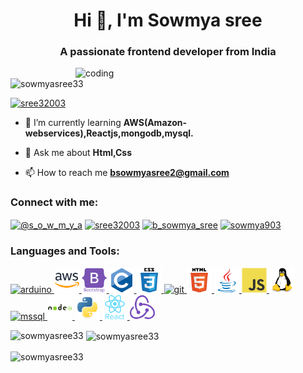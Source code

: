 <h1 align="center">Hi 👋, I'm Sowmya sree</h1>
<h3 align="center">A passionate frontend developer from India</h3>
<img align="right" alt="coding" width="400" src="https://i.gifer.com/fetch/w300-preview/a0/a045f53ad7bf3442d399d60ecc9a6649.gif">
<p align="left"> <img src="https://komarev.com/ghpvc/?username=sowmyasree33&label=Profile%20views&color=0e75b6&style=flat" alt="sowmyasree33" /> </p>

<p align="left"> <a href="https://twitter.com/sree32003" target="blank"><img src="https://img.shields.io/twitter/follow/sree32003?logo=twitter&style=for-the-badge" alt="sree32003" /></a> </p>

- 🌱 I’m currently learning **AWS(Amazon-webservices),Reactjs,mongodb,mysql.**

- 💬 Ask me about **Html,Css**

- 📫 How to reach me **bsowmyasree2@gmail.com**

<h3 align="left">Connect with me:</h3>
<p align="left">
<a href="https://codepen.io/@s_o_w_m_y_a" target="blank"><img align="center" src="https://raw.githubusercontent.com/rahuldkjain/github-profile-readme-generator/master/src/images/icons/Social/codepen.svg" alt="@s_o_w_m_y_a" height="30" width="40" /></a>
<a href="https://twitter.com/sree32003" target="blank"><img align="center" src="https://raw.githubusercontent.com/rahuldkjain/github-profile-readme-generator/master/src/images/icons/Social/twitter.svg" alt="sree32003" height="30" width="40" /></a>
<a href="https://www.hackerrank.com/b_sowmya_sree" target="blank"><img align="center" src="https://raw.githubusercontent.com/rahuldkjain/github-profile-readme-generator/master/src/images/icons/Social/hackerrank.svg" alt="b_sowmya_sree" height="30" width="40" /></a>
<a href="https://www.leetcode.com/sowmya903" target="blank"><img align="center" src="https://raw.githubusercontent.com/rahuldkjain/github-profile-readme-generator/master/src/images/icons/Social/leet-code.svg" alt="sowmya903" height="30" width="40" /></a>
</p>

<h3 align="left">Languages and Tools:</h3>
<p align="left"> <a href="https://www.arduino.cc/" target="_blank" rel="noreferrer"> <img src="https://cdn.worldvectorlogo.com/logos/arduino-1.svg" alt="arduino" width="40" height="40"/> </a> <a href="https://aws.amazon.com" target="_blank" rel="noreferrer"> <img src="https://raw.githubusercontent.com/devicons/devicon/master/icons/amazonwebservices/amazonwebservices-original-wordmark.svg" alt="aws" width="40" height="40"/> </a> <a href="https://getbootstrap.com" target="_blank" rel="noreferrer"> <img src="https://raw.githubusercontent.com/devicons/devicon/master/icons/bootstrap/bootstrap-plain-wordmark.svg" alt="bootstrap" width="40" height="40"/> </a> <a href="https://www.cprogramming.com/" target="_blank" rel="noreferrer"> <img src="https://raw.githubusercontent.com/devicons/devicon/master/icons/c/c-original.svg" alt="c" width="40" height="40"/> </a> <a href="https://www.w3schools.com/css/" target="_blank" rel="noreferrer"> <img src="https://raw.githubusercontent.com/devicons/devicon/master/icons/css3/css3-original-wordmark.svg" alt="css3" width="40" height="40"/> </a> <a href="https://git-scm.com/" target="_blank" rel="noreferrer"> <img src="https://www.vectorlogo.zone/logos/git-scm/git-scm-icon.svg" alt="git" width="40" height="40"/> </a> <a href="https://www.w3.org/html/" target="_blank" rel="noreferrer"> <img src="https://raw.githubusercontent.com/devicons/devicon/master/icons/html5/html5-original-wordmark.svg" alt="html5" width="40" height="40"/> </a> <a href="https://www.java.com" target="_blank" rel="noreferrer"> <img src="https://raw.githubusercontent.com/devicons/devicon/master/icons/java/java-original.svg" alt="java" width="40" height="40"/> </a> <a href="https://developer.mozilla.org/en-US/docs/Web/JavaScript" target="_blank" rel="noreferrer"> <img src="https://raw.githubusercontent.com/devicons/devicon/master/icons/javascript/javascript-original.svg" alt="javascript" width="40" height="40"/> </a> <a href="https://www.linux.org/" target="_blank" rel="noreferrer"> <img src="https://raw.githubusercontent.com/devicons/devicon/master/icons/linux/linux-original.svg" alt="linux" width="40" height="40"/> </a> <a href="https://www.microsoft.com/en-us/sql-server" target="_blank" rel="noreferrer"> <img src="https://www.svgrepo.com/show/303229/microsoft-sql-server-logo.svg" alt="mssql" width="40" height="40"/> </a> <a href="https://nodejs.org" target="_blank" rel="noreferrer"> <img src="https://raw.githubusercontent.com/devicons/devicon/master/icons/nodejs/nodejs-original-wordmark.svg" alt="nodejs" width="40" height="40"/> </a> <a href="https://www.python.org" target="_blank" rel="noreferrer"> <img src="https://raw.githubusercontent.com/devicons/devicon/master/icons/python/python-original.svg" alt="python" width="40" height="40"/> </a> <a href="https://reactjs.org/" target="_blank" rel="noreferrer"> <img src="https://raw.githubusercontent.com/devicons/devicon/master/icons/react/react-original-wordmark.svg" alt="react" width="40" height="40"/> </a> <a href="https://redux.js.org" target="_blank" rel="noreferrer"> <img src="https://raw.githubusercontent.com/devicons/devicon/master/icons/redux/redux-original.svg" alt="redux" width="40" height="40"/> </a> </p>

<p><img align="left" src="https://github-readme-stats.vercel.app/api/top-langs?username=sowmyasree33&show_icons=true&locale=en&layout=compact" alt="sowmyasree33" /></p>

<p>&nbsp;<img align="center" src="https://github-readme-stats.vercel.app/api?username=sowmyasree33&show_icons=true&locale=en" alt="sowmyasree33" /></p>

<p><img align="center" src="https://github-readme-streak-stats.herokuapp.com/?user=sowmyasree33&" alt="sowmyasree33" /></p>
